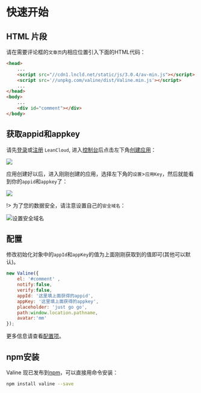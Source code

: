 # 快速开始

## HTML 片段

请在需要评论框的`文章页`内相应位置引入下面的HTML代码：

```html
<head>
    ...
    <script src="//cdn1.lncld.net/static/js/3.0.4/av-min.js"></script>
    <script src='//unpkg.com/valine/dist/Valine.min.js'></script>
    ...
</head>
<body>
    ...
    <div id="comment"></div>
</body>
```

## 获取appid和appkey

请先[登录](https://leancloud.cn/dashboard/login.html#/signin)或[注册](https://leancloud.cn/dashboard/login.html#/signup) `LeanCloud`, 进入[控制台](https://leancloud.cn/dashboard/applist.html#/apps)后点击左下角[创建应用](https://leancloud.cn/dashboard/applist.html#/newapp)：

![](https://ws1.sinaimg.cn/large/006qRazegy1fkwo2fpoetj30h40coaak.jpg)

应用创建好以后，进入刚刚创建的应用，选择左下角的`设置`>`应用Key`，然后就能看到你的`appid`和`appkey`了：

![](https://ws1.sinaimg.cn/large/006qRazegy1fkwo6w2b6uj30xe0etjt4.jpg)

!> 为了您的数据安全，请注意设置自己的`安全域名`：

![设置安全域名](https://ws1.sinaimg.cn/large/006qRazegy1fkxqmddfh1j30qd0go40h.jpg)

## 配置

修改初始化对象中的`appId`和`appKey`的值为上面刚刚获取到的值即可(其他可以默认)。

```js
new Valine({
    el: '#comment' ,
    notify:false, 
    verify:false, 
    appId: '这里填上面获得的appid',
    appKey: '这里填上面获得的appkey',
    placeholder: 'just go go',
    path:window.location.pathname, 
    avatar:'mm' 
});
```
更多信息请查看[配置项](configuration.md)。

## npm安装

Valine 现已发布到[npm](https://www.npmjs.com/package/valine)，可以直接用命令安装：

```bash
npm install valine --save
```